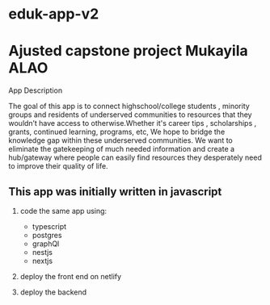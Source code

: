 # eduk-app-v2

# Ajusted capstone project Mukayila ALAO

App Description

The goal of this app is to connect highschool/college students , minority groups and residents of underserved communities to resources that they wouldn’t have access to otherwise.Whether it's career tips , scholarships , grants, continued learning, programs, etc, We hope to bridge the knowledge gap within these underserved communities. We want to eliminate the gatekeeping of much needed information and create a hub/gateway where people can easily find resources they desperately need to improve their quality of life.

## This app was initially written in javascript

1. code the same app using:

   - typescript
   - postgres
   - graphQl
   - nestjs
   - nextjs

2. deploy the front end on netlify

3. deploy the backend
